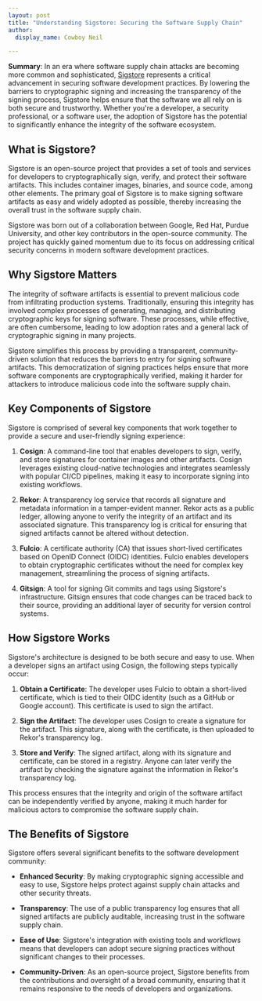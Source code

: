 ```yaml
---
layout: post
title: "Understanding Sigstore: Securing the Software Supply Chain"
author:
  display_name: Cowboy Neil

---
```


**Summary**: In an era where software supply chain attacks are becoming more common and sophisticated, [Sigstore](https://www.sigstore.dev/) represents a critical advancement in securing software development practices. By lowering the barriers to cryptographic signing and increasing the transparency of the signing process, Sigstore helps ensure that the software we all rely on is both secure and trustworthy. Whether you're a developer, a security professional, or a software user, the adoption of Sigstore has the potential to significantly enhance the integrity of the software ecosystem.

## What is Sigstore?

Sigstore is an open-source project that provides a set of tools and services for developers to cryptographically sign, verify, and protect their software artifacts. This includes container images, binaries, and source code, among other elements. The primary goal of Sigstore is to make signing software artifacts as easy and widely adopted as possible, thereby increasing the overall trust in the software supply chain.

Sigstore was born out of a collaboration between Google, Red Hat, Purdue University, and other key contributors in the open-source community. The project has quickly gained momentum due to its focus on addressing critical security concerns in modern software development practices.

## Why Sigstore Matters

The integrity of software artifacts is essential to prevent malicious code from infiltrating production systems. Traditionally, ensuring this integrity has involved complex processes of generating, managing, and distributing cryptographic keys for signing software. These processes, while effective, are often cumbersome, leading to low adoption rates and a general lack of cryptographic signing in many projects.

Sigstore simplifies this process by providing a transparent, community-driven solution that reduces the barriers to entry for signing software artifacts. This democratization of signing practices helps ensure that more software components are cryptographically verified, making it harder for attackers to introduce malicious code into the software supply chain.

## Key Components of Sigstore

Sigstore is comprised of several key components that work together to provide a secure and user-friendly signing experience:

1. **Cosign**: A command-line tool that enables developers to sign, verify, and store signatures for container images and other artifacts. Cosign leverages existing cloud-native technologies and integrates seamlessly with popular CI/CD pipelines, making it easy to incorporate signing into existing workflows.

2. **Rekor**: A transparency log service that records all signature and metadata information in a tamper-evident manner. Rekor acts as a public ledger, allowing anyone to verify the integrity of an artifact and its associated signature. This transparency log is critical for ensuring that signed artifacts cannot be altered without detection.

3. **Fulcio**: A certificate authority (CA) that issues short-lived certificates based on OpenID Connect (OIDC) identities. Fulcio enables developers to obtain cryptographic certificates without the need for complex key management, streamlining the process of signing artifacts.

4. **Gitsign**: A tool for signing Git commits and tags using Sigstore's infrastructure. Gitsign ensures that code changes can be traced back to their source, providing an additional layer of security for version control systems.

## How Sigstore Works

Sigstore's architecture is designed to be both secure and easy to use. When a developer signs an artifact using Cosign, the following steps typically occur:

1. **Obtain a Certificate**: The developer uses Fulcio to obtain a short-lived certificate, which is tied to their OIDC identity (such as a GitHub or Google account). This certificate is used to sign the artifact.

2. **Sign the Artifact**: The developer uses Cosign to create a signature for the artifact. This signature, along with the certificate, is then uploaded to Rekor's transparency log.

3. **Store and Verify**: The signed artifact, along with its signature and certificate, can be stored in a registry. Anyone can later verify the artifact by checking the signature against the information in Rekor's transparency log.

This process ensures that the integrity and origin of the software artifact can be independently verified by anyone, making it much harder for malicious actors to compromise the software supply chain.

## The Benefits of Sigstore

Sigstore offers several significant benefits to the software development community:

- **Enhanced Security**: By making cryptographic signing accessible and easy to use, Sigstore helps protect against supply chain attacks and other security threats.

- **Transparency**: The use of a public transparency log ensures that all signed artifacts are publicly auditable, increasing trust in the software supply chain.

- **Ease of Use**: Sigstore's integration with existing tools and workflows means that developers can adopt secure signing practices without significant changes to their processes.

- **Community-Driven**: As an open-source project, Sigstore benefits from the contributions and oversight of a broad community, ensuring that it remains responsive to the needs of developers and organizations.
